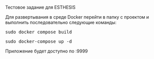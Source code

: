 Тестовое задание для ESTHESIS

Для развертывания в среде Docker перейти в папку с проектом 
и выполнить последовательно следующие команды:

<pre>
sudo docker compose build
</pre>
<pre>
sudo docker-compose up -d
</pre>

Приложение будет доступно по <host-ip>:9999
